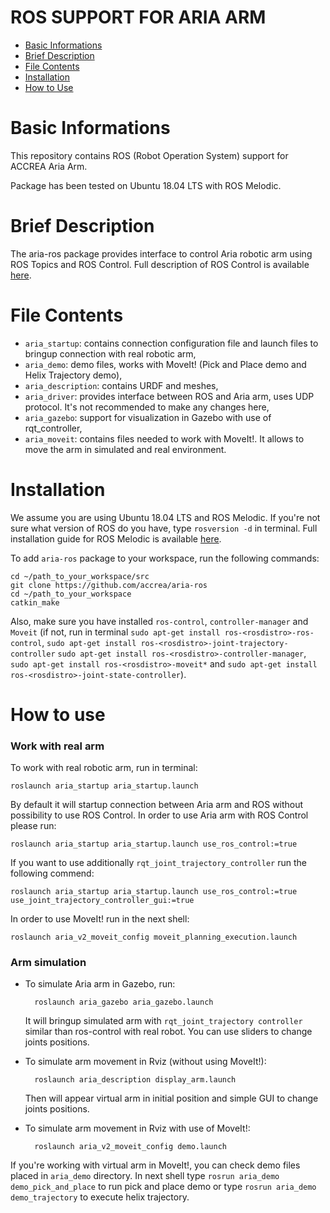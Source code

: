 # ROS SUPPORT FOR ARIA ARM
- [Basic Informations](#Basic-Informations)
- [Brief Description](#Brief-description)
- [File Contents](#File-contents)
- [Installation](#installation)
- [How to Use](#How-to-Use)

# Basic Informations
This repository contains ROS (Robot Operation System) support for ACCREA Aria Arm. 

Package has been tested on Ubuntu 18.04 LTS with ROS Melodic.



# Brief Description
The aria-ros package provides interface to control Aria robotic arm using ROS Topics and ROS Control. Full description of ROS Control is available [here](http://wiki.ros.org/ros_control). 



# File Contents
- `aria_startup`: contains connection configuration file and launch files to bringup connection with real robotic arm,
- `aria_demo`: demo files, works with MoveIt! (Pick and Place demo and Helix Trajectory demo),
- `aria_description`: contains URDF and meshes,
- `aria_driver`: provides interface between ROS and Aria arm, uses UDP protocol. It's not recommended to make any changes here,
- `aria_gazebo`: support for visualization in Gazebo with use of rqt_controller,
- `aria_moveit`: contains files needed to work with MoveIt!. It allows to move the arm in simulated and real environment.

# Installation
We assume you are using Ubuntu 18.04 LTS and ROS Melodic. If you're not sure what version of ROS do you have, type `rosversion -d` in terminal. Full installation guide for ROS Melodic is available [here](http://wiki.ros.org/melodic/Installation/Ubuntu).

To add `aria-ros` package to your workspace, run the following commands:
```
cd ~/path_to_your_workspace/src
git clone https://github.com/accrea/aria-ros
cd ~/path_to_your_workspace
catkin_make
```

Also, make sure you have installed `ros-control`, `controller-manager` and `Moveit` (if not, run in terminal `sudo apt-get install ros-<rosdistro>-ros-control`, `sudo apt-get install ros-<rosdistro>-joint-trajectory-controller` `sudo apt-get install ros-<rosdistro>-controller-manager`, `sudo apt-get install ros-<rosdistro>-moveit*` and `sudo apt-get install ros-<rosdistro>-joint-state-controller`).

# How to use

### Work with real arm
To work with real robotic arm, run in terminal:

    roslaunch aria_startup aria_startup.launch

By default it will startup connection between Aria arm and ROS without possibility to use ROS Control. In order to use Aria arm with ROS Control please run:

    roslaunch aria_startup aria_startup.launch use_ros_control:=true

If you want to use additionally `rqt_joint_trajectory_controller`  run the following commend: 

    roslaunch aria_startup aria_startup.launch use_ros_control:=true use_joint_trajectory_controller_gui:=true

In order to use MoveIt! run in the next shell: 

    roslaunch aria_v2_moveit_config moveit_planning_execution.launch

### Arm simulation

- To simulate Aria arm in Gazebo, run:

        roslaunch aria_gazebo aria_gazebo.launch
    
    It will bringup simulated arm with `rqt_joint_trajectory controller` similar than ros-control with real robot. You can use sliders to change joints positions.


- To simulate arm movement in Rviz (without using MoveIt!):

        roslaunch aria_description display_arm.launch

    Then will appear virtual arm in initial position and simple GUI to change joints positions.

- To simulate arm movement in Rviz with use of MoveIt!:

        roslaunch aria_v2_moveit_config demo.launch
    

If you're working with virtual arm in MoveIt!, you can check demo files placed in `aria_demo` directory. In next shell type `rosrun aria_demo demo_pick_and_place` to run pick and place demo or type `rosrun aria_demo demo_trajectory` to execute helix trajectory. 
